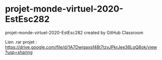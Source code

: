 # projet-monde-virtuel-2020-EstEsc282
projet-monde-virtuel-2020-EstEsc282 created by GitHub Classroom

Lien .rar projet :
https://drive.google.com/file/d/1A7Dwigaxsf48t7IzvJPkrJee36LgQ8ok/view?usp=sharing
